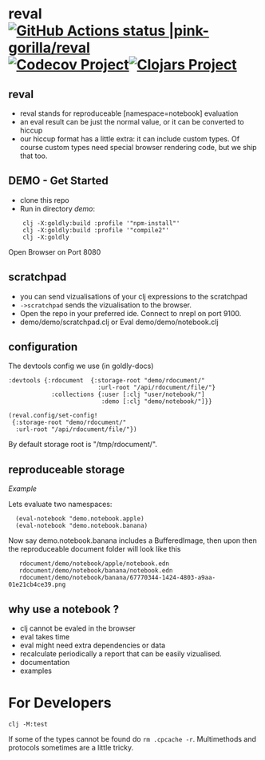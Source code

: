 # reval [![GitHub Actions status |pink-gorilla/reval](https://github.com/pink-gorilla/reval/workflows/CI/badge.svg)](https://github.com/pink-gorilla/reval/actions?workflow=CI)[![Codecov Project](https://codecov.io/gh/pink-gorilla/reval/branch/master/graph/badge.svg)](https://codecov.io/gh/pink-gorilla/reval)[![Clojars Project](https://img.shields.io/clojars/v/org.pinkgorilla/reval.svg)](https://clojars.org/org.pinkgorilla/reval)

## reval
- reval stands for reproduceable [namespace=notebook] evaluation
- an eval result can be just the normal value, or it can be converted to hiccup
- our hiccup format has a little extra: it can include custom types.
  Of course custom types need special browser rendering code, but we ship that too.

## DEMO - Get Started
- clone this repo
- Run in directory *demo*:
```
    clj -X:goldly:build :profile '"npm-install"'
    clj -X:goldly:build :profile '"compile2"'
    clj -X:goldly
```
  Open Browser on Port 8080


## scratchpad
- you can send vizualisations of your clj expressions to the scratchpad 
- `->scratchpad` sends the vizualisation to the browser.
- Open the repo in your preferred ide. Connect to nrepl on port 9100.
- demo/demo/scratchpad.clj or Eval demo/demo/notebook.clj 

## configuration

The devtools config we use (in goldly-docs)

```
:devtools {:rdocument  {:storage-root "demo/rdocument/"
                         :url-root "/api/rdocument/file/"}
            :collections {:user [:clj "user/notebook/"]
                          :demo [:clj "demo/notebook/"]}}
```

```
(reval.config/set-config!
 {:storage-root "demo/rdocument/"
  :url-root "/api/rdocument/file/"})
```

By default storage root is "/tmp/rdocument/".


## reproduceable storage

  *Example*

  Lets evaluate two namespaces:
  ```
    (eval-notebook "demo.notebook.apple)
    (eval-notebook "demo.notebook.banana)
  ```

  Now say demo.notebook.banana includes a BufferedImage, then upon 
  then the reproduceable document folder will look like this

  ```
     rdocument/demo/notebook/apple/notebook.edn
     rdocument/demo/notebook/banana/notebook.edn
     rdocument/demo/notebook/banana/67770344-1424-4803-a9aa-01e21cb4ce39.png

  ``` 
## why use a notebook ?

- clj cannot be evaled in the browser
- eval takes time
- eval might need extra dependencies or data 
- recalculate periodically a report that can be easily vizualised.
- documentation
- examples

# For Developers

```
clj -M:test
```

If some of the types cannot be found do `rm .cpcache -r`. Multimethods and
protocols sometimes are a little tricky.



